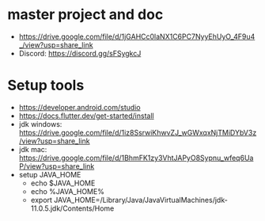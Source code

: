 # master project and doc

- https://drive.google.com/file/d/1jGAHCc0laNX1C6PC7NyyEhUyO_4F9u4_/view?usp=share_link
- Discord: https://discord.gg/sFSygkcJ

# Setup tools

- https://developer.android.com/studio
- https://docs.flutter.dev/get-started/install
- jdk windows: https://drive.google.com/file/d/1iz8SsrwiKhwvZJ_wGWxqxNjTMiDYbV3z/view?usp=share_link
- jdk mac: https://drive.google.com/file/d/1BhmFK1zy3VhtJAPyO8Sypnu_wfeq6UaP/view?usp=share_link
- setup JAVA_HOME
  + echo $JAVA_HOME
  + echo %JAVA_HOME%
  + export JAVA_HOME=/Library/Java/JavaVirtualMachines/jdk-11.0.5.jdk/Contents/Home
